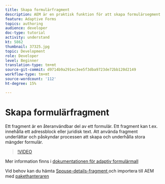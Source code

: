 ```yaml
---
title: Skapa formulärfragment
description: AEM är en praktisk funktion för att skapa formulärsegment som en panel eller en grupp fält endast en gång och återanvända dem i anpassade formulär.
feature: Adaptive Forms
topics: authoring
audience: developer
doc-type: tutorial
activity: understand
kt: 5862
thumbnail: 37325.jpg
topic: Development
role: Developer
level: Beginner
translation-type: tm+mt
source-git-commit: d9714b9a291ec3ee5f3dba9723de72bb120d2149
workflow-type: tm+mt
source-wordcount: '112'
ht-degree: 15%

---
```



# Skapa formulärfragment

Ett fragment är en återanvändbar del av ett formulär. Ett fragment kan t.ex. innehålla ett adressblock eller juridisk text. Att använda fragment underlättar och påskyndar processen att skapa och underhålla stora mängder formulär.


>[!VIDEO](https://video.tv.adobe.com/v/37325/quality=9)



Mer information finns i [dokumentationen för adaptiv formulärmall](https://docs.adobe.com/content/help/en/experience-manager-65/forms/adaptive-forms-basic-authoring/adaptive-form-fragments.html)

Vid behov kan du hämta [Spouse-details-fragment ](assets/spouse-details-fragment.zip) och importera till AEM med [pakethanteraren](http://localhost:4502/crx/packmgr/index.jsp)





